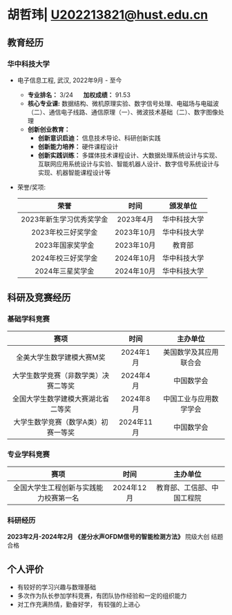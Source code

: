 # 胡哲玮| U202213821@hust.edu.cn

##  <i class="fa fa-graduation-cap" aria-hidden="true"></i> 教育经历

### <i class="fa fa-university" aria-hidden="true"></i>华中科技大学

* 电子信息工程, 武汉, 2022年9月 - 至今
  * **专业排名：** 3/24 &nbsp;&nbsp;&nbsp;&nbsp; **加权成绩：** 91.53
  * **核心专业课:** 数据结构、微机原理实验、数字信号处理、电磁场与电磁波（二）、通信电子线路、通信原理（一）、微波技术基础（二）、数字图像处理
  * **创新创业教育：**
    * **创新意识启迪：** 信息技术导论、科研创新实践
    * **创新能力培养：** 硬件课程设计
    * **创新实践训练：** 多媒体技术课程设计、大数据处理系统设计与实现、互联网应用系统设计与实验、智能机器人设计、数字信号系统设计与实现、机器智能课程设计等

* 荣誉/奖项:

  | 荣誉 | 时间 | 颁发单位 |
  | :---: | :--: | :---: |
  | 2023年新生学习优秀奖学金 | 2023年4月 | 华中科技大学 |
  | 2023年校三好奖学金 | 2023年10月 | 华中科技大学 |
  | 2023年国家奖学金 | 2023年10月 | 教育部 |
  | 2024年校三好奖学金 | 2024年10月 | 华中科技大学 |
  | 2024年三星奖学金 | 2024年10月 | 华中科技大学 |




##  <i class="fa fa-book" aria-hidden="true"></i> 科研及竞赛经历
### <i class="fa fa-trophy" aria-hidden="true"></i>基础学科竞赛

| 赛项 | 时间 | 主办单位 |
| :---: | :--: | :---: |
| 全美大学生数学建模大赛M奖 | 2024年1月 | 美国数学及其应用联合会 |
| 大学生数学竞赛（非数学类）决赛二等奖 | 2024年4月 | 中国数学会 |
| 全国大学生数学建模大赛湖北省二等奖 | 2024年8月 |  中国工业与应用数学学会 |
| 大学生数学竞赛（数学A类）初赛一等奖 | 2024年11月 | 中国数学会 |

### <i class="fa fa-certificate" aria-hidden="true"></i>专业学科竞赛
| 赛项 | 时间 | 主办单位 |
| :---: | :--: | :---: |
| 全国大学生工程创新与实践能力校赛第一名 | 2024年12月 | 教育部、工信部、中国工程院 |


### <i class="fa fa-flask" aria-hidden="true"></i>科研经历
**2023年2月-2024年2月** **《差分水声OFDM信号的智能检测方法》** 院级大创 结题合格 

##  <i class="fa fa-tasks" aria-hidden="true"></i> 个人评价

* 有较好的学习兴趣与数理基础
* 多次作为队长参加学科竞赛，有团队协作经验和一定的组织能力
* 对工作充满热情，勤奋好学， 有较强的上进心